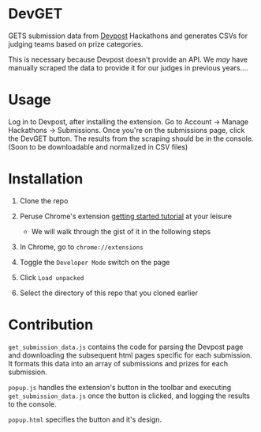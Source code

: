 # DevGET

GETS submission data from [Devpost](https://devpost.com) Hackathons and generates CSVs for judging teams based on prize categories.

This is necessary because Devpost doesn't provide an API. We _may_ have manually
scraped the data to provide it for our judges in previous years....

# Usage

Log in to Devpost, after installing the extension. Go to Account -> Manage Hackathons -> Submissions. Once you're on the submissions page, click the DevGET button. The results from the scraping should be in the console. (Soon to be downloadable and normalized in CSV files)

# Installation

1. Clone the repo

2. Peruse Chrome's extension [getting started tutorial](https://developer.chrome.com/extensions/getstarted) at your leisure
   * We will walk through the gist of it in the following steps

3. In Chrome, go to `chrome://extensions`

4. Toggle the `Developer Mode` switch on the page

5. Click `Load unpacked`

6. Select the directory of this repo that you cloned earlier

# Contribution

`get_submission_data.js` contains the code for parsing the Devpost page and
downloading the subsequent html pages specific for each submission. It formats
this data into an array of submissions and prizes for each submission.

`popup.js` handles the extension's button in the toolbar and executing
`get_submission_data.js` once the button is clicked, and logging the results to the
console.

`popup.html` specifies the button and it's design.
